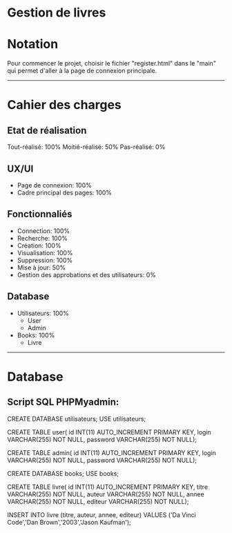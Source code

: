 # Gestion de livres


# Notation

Pour commencer le projet, choisir le fichier "register.html" dans le "main" 
qui permet d'aller à la page de connexion principale.

--------------------------------------

# Cahier des charges

## Etat de réalisation

Tout-réalisé: 100%
Moitié-réalisé: 50%
Pas-réalisé: 0%

## UX/UI

- Page de connexion: 100%
- Cadre principal des pages: 100%

## Fonctionnaliés

- Connection: 100%
- Recherche: 100%
- Création: 100%
- Visualisation: 100%
- Suppression: 100%
- Mise à jour: 50% 
- Gestion des approbations et des utilisateurs: 0%

## Database

- Utilisateurs: 100%
    + User
    + Admin
- Books: 100%
    + Livre

--------------------------------------

# Database

## Script SQL PHPMyadmin:

CREATE DATABASE utilisateurs;
USE utilisateurs;

CREATE TABLE user(
id INT(11) AUTO_INCREMENT PRIMARY KEY,
login VARCHAR(255) NOT NULL,
password VARCHAR(255) NOT NULL);

CREATE TABLE admin(
id INT(11) AUTO_INCREMENT PRIMARY KEY,
login VARCHAR(255) NOT NULL,
password VARCHAR(255) NOT NULL);


CREATE DATABASE books;
USE books;

CREATE TABLE livre(
id INT(11) AUTO_INCREMENT PRIMARY KEY,
titre VARCHAR(255) NOT NULL,
auteur VARCHAR(255) NOT NULL,
annee VARCHAR(255) NOT NULL,
editeur VARCHAR(255) NOT NULL);

INSERT INTO livre (titre, auteur, annee, editeur)
VALUES ('Da Vinci Code','Dan Brown','2003','Jason Kaufman');

